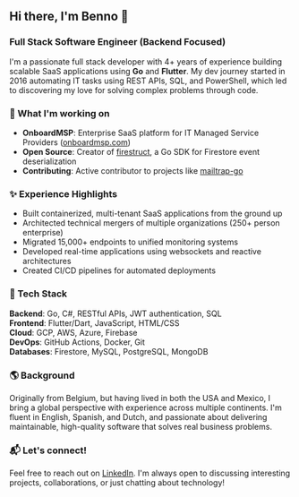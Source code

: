 ## Hi there, I'm Benno 👋

### Full Stack Software Engineer (Backend Focused)

I'm a passionate full stack developer with 4+ years of experience building scalable SaaS applications using **Go** and **Flutter**. My dev journey started in 2016 automating IT tasks using REST APIs, SQL, and PowerShell, which led to discovering my love for solving complex problems through code.

### 🚀 What I'm working on

- **OnboardMSP**: Enterprise SaaS platform for IT Managed Service Providers ([onboardmsp.com](https://onboardmsp.com))
- **Open Source**: Creator of [firestruct](https://github.com/bennovw/firestruct), a Go SDK for Firestore event deserialization
- **Contributing**: Active contributor to projects like [mailtrap-go](https://github.com/bennovw/mailtrap-go)

### ✨ Experience Highlights

- Built containerized, multi-tenant SaaS applications from the ground up
- Architected technical mergers of multiple organizations (250+ person enterprise)
- Migrated 15,000+ endpoints to unified monitoring systems
- Developed real-time applications using websockets and reactive architectures
- Created CI/CD pipelines for automated deployments

### 📡 Tech Stack

**Backend**: Go, C#, RESTful APIs, JWT authentication, SQL  
**Frontend**: Flutter/Dart, JavaScript, HTML/CSS  
**Cloud**: GCP, AWS, Azure, Firebase  
**DevOps**: GitHub Actions, Docker, Git  
**Databases**: Firestore, MySQL, PostgreSQL, MongoDB

### 🌎 Background

Originally from Belgium, but having lived in both the USA and Mexico, I bring a global perspective with experience across multiple continents. I'm fluent in English, Spanish, and Dutch, and passionate about delivering maintainable, high-quality software that solves real business problems.

### 📬 Let's connect! 
Feel free to reach out on [LinkedIn](https://www.linkedin.com/in/benno-van-waeyenberg-a9b12591/). I'm always open to discussing interesting projects, collaborations, or just chatting about technology!